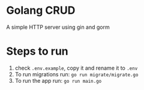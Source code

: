 # Golang CRUD

A simple HTTP server using gin and gorm

# Steps to run

1. check `.env.example`, copy it and rename it to `.env`
2. To run migrations run: `go run migrate/migrate.go`
3. To run the app run: `go run main.go`
